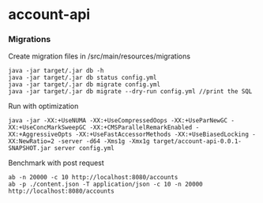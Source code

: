 # account-api

### Migrations

Create migration files in /src/main/resources/migrations

    java -jar target/.jar db -h
    java -jar target/.jar db status config.yml
    java -jar target/.jar db migrate config.yml
    java -jar target/.jar db migrate --dry-run config.yml //print the SQL

Run with optimization

    java -jar -XX:+UseNUMA -XX:+UseCompressedOops -XX:+UseParNewGC -XX:+UseConcMarkSweepGC -XX:+CMSParallelRemarkEnabled -XX:+AggressiveOpts -XX:+UseFastAccessorMethods -XX:+UseBiasedLocking -XX:NewRatio=2 -server -d64 -Xms1g -Xmx1g target/account-api-0.0.1-SNAPSHOT.jar server config.yml


Benchmark with post request

    ab -n 20000 -c 10 http://localhost:8080/accounts
    ab -p ./content.json -T application/json -c 10 -n 20000 http://localhost:8080/accounts
